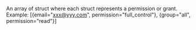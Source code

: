 An array of struct where each struct represents a permission or grant.
Example:
[{email="xxx@yyy.com", permission="full_control"}, {group="all", permission="read"}]
			